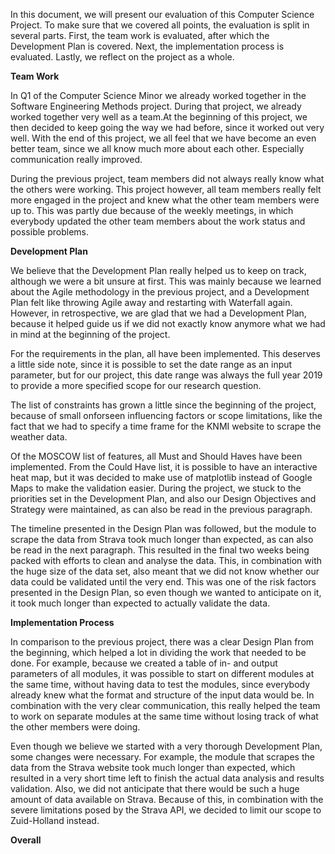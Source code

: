 In this document, we will present our evaluation of this Computer Science Project. To make sure that we covered all points, the evaluation is split in several parts. First, the team work is evaluated, after which the Development Plan is covered. Next, the implementation process is evaluated. Lastly, we reflect on the project as a whole.

**Team Work**

In Q1 of the Computer Science Minor we already worked together in the Software Engineering Methods project. During that project, we already worked together very well as a team.At the beginning of this project, we then decided to keep going the way we had before, since it worked out very well. With the end of this project, we all feel that we have become an even better team, since we all know much more about each other. Especially communication really improved.

During the previous project, team members did not always really know what the others were working. This project however, all team members really felt more engaged in the project and knew what the other team members were up to. This was partly due because of the weekly meetings, in which everybody updated the other team members about the work status and possible problems. 

**Development Plan**

We believe that the Development Plan really helped us to keep on track, although we were a bit unsure at first. This was mainly because we learned about the Agile methodology in the previous project, and a Development Plan felt like throwing Agile away and restarting with Waterfall again. However, in retrospective, we are glad that we had a Development Plan, because it helped guide us if we did not exactly know anymore what we had in mind at the beginning of the project.

For the requirements in the plan, all have been implemented. This deserves a little side note, since it is possible to set the date range as an input parameter, but for our project, this date range was always the full year 2019 to provide a more specified scope for our research question.

The list of constraints has grown a little since the beginning of the project, because of small onforseen influencing factors or scope limitations, like the fact that we had to specify a time frame for the KNMI website to scrape the weather data.

Of the MOSCOW list of features, all Must and Should Haves have been implemented. From the Could Have list, it is possible to have an interactive heat map, but it was decided to make use of matplotlib instead of Google Maps to make the validation easier. During the project, we stuck to the priorities set in the Development Plan, and also our Design Objectives and Strategy were maintained, as can also be read in the previous paragraph.

The timeline presented in the Design Plan was followed, but the module to scrape the data from Strava took much longer than expected, as can also be read in the next paragraph. This resulted in the final two weeks being packed with efforts to clean and analyse the data. This, in combination with the huge size of the data set, also meant that we did not know whether our data could be validated until the very end. This was one of the risk factors presented in the Design Plan, so even though we wanted to anticipate on it, it took much longer than expected to actually validate the data.

**Implementation Process**

In comparison to the previous project, there was a clear Design Plan from the beginning, which helped a lot in dividing the work that needed to be done. For example, because we created a table of in- and output parameters of all modules, it was possible to start on different modules at the same time, without having data to test the modules, since everybody already knew what the format and structure of the input data would be. In combination with the very clear communication, this really helped the team to work on separate modules at the same time without losing track of what the other members were doing.

Even though we believe we started with a very thorough Development Plan, some changes were necessary. For example, the module that scrapes the data from the Strava website took much longer than expected, which resulted in a very short time left to finish the actual data analysis and results validation. Also, we did not anticipate that there would be such a huge amount of data available on Strava. Because of this, in combination with the severe limitations posed by the Strava API, we decided to limit our scope to Zuid-Holland instead.

**Overall**

